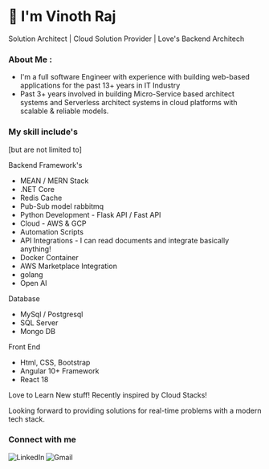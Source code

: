 
<h1 align="left">👋 I'm Vinoth Raj </h1>
<p>Solution Architect  | Cloud Solution Provider | Love's Backend Architech </p>

### About Me :

- I'm a full software Engineer with experience with building web-based applications for the past 13+ years in IT Industry 
- Past 3+ years involved in building Micro-Service based architect systems and Serverless architect systems in cloud platforms with scalable & reliable models.

### My skill include's
[but are not limited to]

Backend Framework's

* MEAN / MERN Stack 
* .NET Core  
* Redis Cache 
* Pub-Sub model rabbitmq
* Python Development - Flask API / Fast API
* Cloud - AWS & GCP
* Automation Scripts
* API Integrations - I can read documents and integrate basically anything!
* Docker Container
* AWS Marketplace Integration
* golang
* Open AI

Database

* MySql / Postgresql
* SQL Server
* Mongo DB

Front End

* Html, CSS, Bootstrap
* Angular 10+ Framework
* React 18


Love to Learn New stuff! Recently inspired by Cloud Stacks!

Looking forward to providing solutions for real-time problems with a modern tech stack.

### Connect with me 
[<img align="left" alt="LinkedIn" src="https://img.shields.io/badge/LinkedIn-0077B5?style=for-the-badge&logo=linkedin&logoColor=white" />]( https://www.linkedin.com/in/vinothrajs)

[<img align="left" alt="Gmail" src="https://img.shields.io/badge/Gmail-D14836?style=for-the-badge&logo=gmail&logoColor=white" />]( mailto:vinothrajs88@gmail.com)



